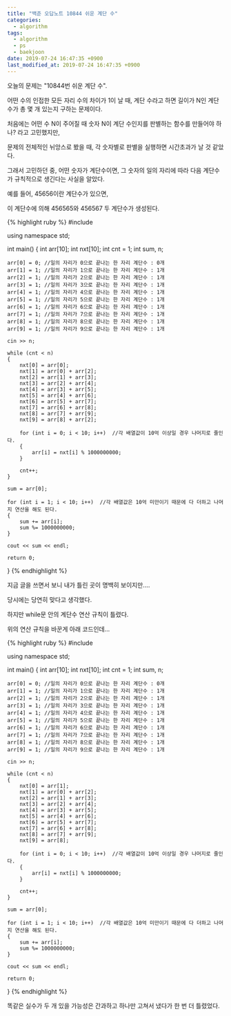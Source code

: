 ```yaml
---
title: "백준 오답노트 10844 쉬운 계단 수"
categories:
  - algorithm
tags:
  - algorithm
  - ps
  - baekjoon
date: 2019-07-24 16:47:35 +0900
last_modified_at: 2019-07-24 16:47:35 +0900
---
```

오늘의 문제는 "10844번 쉬운 계단 수".

어떤 수의 인접한 모든 자리 수의 차이가 1이 날 때, 계단 수라고 하면 길이가 N인 계단 수가 총 몇 개 있는지 구하는 문제이다.

처음에는 어떤 수 N이 주어질 때 숫자 N이 계단 수인지를 판별하는 함수를 만들어야 하나? 라고 고민했지만,

문제의 전체적인 뉘앙스로 봤을 때, 각 숫자별로 판별을 실행하면 시간초과가 날 것 같았다.

그래서 고민하던 중, 어떤 숫자가 계단수이면, 그 숫자의 일의 자리에 따라 다음 계단수가 규칙적으로 생긴다는 사실을 알았다.

예를 들어, 45656이란 계단수가 있으면,

이 계단수에 의해 456565와 456567 두 계단수가 생성된다.

{% highlight ruby %}
#include <iostream>

using namespace std;

int main()
{
	int arr[10];
	int nxt[10];
	int cnt = 1;
	int sum, n;

	arr[0] = 0; //일의 자리가 0으로 끝나는 한 자리 계단수 : 0개
	arr[1] = 1; //일의 자리가 1으로 끝나는 한 자리 계단수 : 1개
	arr[2] = 1; //일의 자리가 2으로 끝나는 한 자리 계단수 : 1개
	arr[3] = 1; //일의 자리가 3으로 끝나는 한 자리 계단수 : 1개
	arr[4] = 1; //일의 자리가 4으로 끝나는 한 자리 계단수 : 1개
	arr[5] = 1; //일의 자리가 5으로 끝나는 한 자리 계단수 : 1개
	arr[6] = 1; //일의 자리가 6으로 끝나는 한 자리 계단수 : 1개
	arr[7] = 1; //일의 자리가 7으로 끝나는 한 자리 계단수 : 1개
	arr[8] = 1; //일의 자리가 8으로 끝나는 한 자리 계단수 : 1개
	arr[9] = 1; //일의 자리가 9으로 끝나는 한 자리 계단수 : 1개

	cin >> n;

	while (cnt < n)
	{
		nxt[0] = arr[0];
		nxt[1] = arr[0] + arr[2];
		nxt[2] = arr[1] + arr[3];
		nxt[3] = arr[2] + arr[4];
		nxt[4] = arr[3] + arr[5];
		nxt[5] = arr[4] + arr[6];
		nxt[6] = arr[5] + arr[7];
		nxt[7] = arr[6] + arr[8];
		nxt[8] = arr[7] + arr[9];
		nxt[9] = arr[8] + arr[2];

		for (int i = 0; i < 10; i++)  //각 배열값이 10억 이상일 경우 나머지로 줄인다.
		{
			arr[i] = nxt[i] % 1000000000;
		}

		cnt++;
	}

	sum = arr[0];

	for (int i = 1; i < 10; i++)  //각 배열값은 10억 미만이기 때문에 다 더하고 나머지 연산을 해도 된다.
	{
		sum += arr[i];
		sum %= 1000000000;
	}

	cout << sum << endl;

	return 0;
}
{% endhighlight %}

지금 글을 쓰면서 보니 내가 틀린 곳이 명백히 보이지만....

당시에는 당연히 맞다고 생각했다.

하지만 while문 안의 계단수 연산 규칙이 틀렸다.

위의 연산 규칙을 바꾼게 아래 코드인데...

{% highlight ruby %}
#include <iostream>

using namespace std;

int main()
{
	int arr[10];
	int nxt[10];
	int cnt = 1;
	int sum, n;

	arr[0] = 0; //일의 자리가 0으로 끝나는 한 자리 계단수 : 0개
	arr[1] = 1; //일의 자리가 1으로 끝나는 한 자리 계단수 : 1개
	arr[2] = 1; //일의 자리가 2으로 끝나는 한 자리 계단수 : 1개
	arr[3] = 1; //일의 자리가 3으로 끝나는 한 자리 계단수 : 1개
	arr[4] = 1; //일의 자리가 4으로 끝나는 한 자리 계단수 : 1개
	arr[5] = 1; //일의 자리가 5으로 끝나는 한 자리 계단수 : 1개
	arr[6] = 1; //일의 자리가 6으로 끝나는 한 자리 계단수 : 1개
	arr[7] = 1; //일의 자리가 7으로 끝나는 한 자리 계단수 : 1개
	arr[8] = 1; //일의 자리가 8으로 끝나는 한 자리 계단수 : 1개
	arr[9] = 1; //일의 자리가 9으로 끝나는 한 자리 계단수 : 1개

	cin >> n;

	while (cnt < n)
	{
		nxt[0] = arr[1];
		nxt[1] = arr[0] + arr[2];
		nxt[2] = arr[1] + arr[3];
		nxt[3] = arr[2] + arr[4];
		nxt[4] = arr[3] + arr[5];
		nxt[5] = arr[4] + arr[6];
		nxt[6] = arr[5] + arr[7];
		nxt[7] = arr[6] + arr[8];
		nxt[8] = arr[7] + arr[9];
		nxt[9] = arr[8];

		for (int i = 0; i < 10; i++)  //각 배열값이 10억 이상일 경우 나머지로 줄인다.
		{
			arr[i] = nxt[i] % 1000000000;
		}

		cnt++;
	}

	sum = arr[0];

	for (int i = 1; i < 10; i++)  //각 배열값은 10억 미만이기 때문에 다 더하고 나머지 연산을 해도 된다.
	{
		sum += arr[i];
		sum %= 1000000000;
	}

	cout << sum << endl;

	return 0;
}
{% endhighlight %}

똑같은 실수가 두 개 있을 가능성은 간과하고 하나만 고쳐서 냈다가 한 번 더 틀렸었다.
